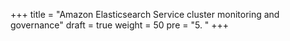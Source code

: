 +++
title = "Amazon Elasticsearch Service cluster monitoring and governance"
draft = true
weight = 50
pre = "5. "
+++
